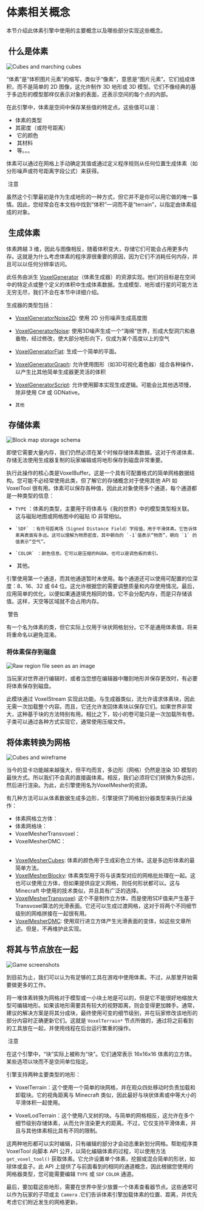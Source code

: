 # 体素相关概念


本节介绍此体素引擎中使用的主要概念以及哪些部分实现这些概念。

##  什么是体素

![Cubes and marching cubes](https://voxel-tools.readthedocs.io/en/latest/images/cubes_and_marching_cubes.webp)


“体素”是“体积图片元素”的缩写，类似于“像素”，意思是“图片元素”。它们组成体积，而不是简单的 2D 图像，这允许制作 3D 地形或 3D 模型。它们不像经典的基于多边形的模型那样仅表示对象的表面，还表示空间的每个点的内部。


在此引擎中，体素是空间中保存某些值的特定点。这些值可以是：

-     
    体素的类型
-     
    其密度（或符号距离）
-    它的颜色
-    其材料
-    等。。。


体素可以通过在网格上手动确定其值或通过定义程序规则从任何位置生成体素（如分形噪声或符号距离字段公式）来获得。

 注意


虽然这个引擎最初是作为生成地形的一种方式，但它并不是你可以用它做的唯一事情。因此，您经常会在本文档中找到“体积”一词而不是“terrain”，以指定由体素组成的对象。

##  生成体素


体素跨越 3 维，因此与图像相反，随着体积变大，存储它们可能会占用更多内存。这就是为什么考虑体素的程序源很重要的原因，因为它们不消耗任何内存，并且可以以任何分辨率访问。


此任务由派生 [VoxelGenerator](https://voxel-tools.readthedocs.io/en/latest/api/VoxelGenerator/)（体素生成器）的资源实现。他们的目标是在空间中的特定点或整个定义的体积中生成体素数据。生成模型、地形或行星的可能方法无穷无尽，我们不会在本节中详细介绍。

生成器的类型包括：

- [VoxelGeneratorNoise2D](https://voxel-tools.readthedocs.io/en/latest/api/VoxelGeneratorNoise2D/): 使用 2D 分形噪声生成高度图
- [VoxelGeneratorNoise](https://voxel-tools.readthedocs.io/en/latest/api/VoxelGeneratorNoise/): 使用3D噪声生成一个“海绵”世界，形成大型洞穴和悬垂物，经过修改，使大部分地形向下，仅成为某个高度以上的空气
- [VoxelGeneratorFlat](https://voxel-tools.readthedocs.io/en/latest/api/VoxelGeneratorFlat/): 生成一个简单的平面。
- [VoxelGeneratorGraph](https://voxel-tools.readthedocs.io/en/latest/api/VoxelGeneratorGraph/): 允许使用图形（如3D可视化着色器）组合各种操作，以产生比其他简单生成器更灵活的体积
- [VoxelGeneratorScript](https://voxel-tools.readthedocs.io/en/latest/api/VoxelGeneratorScript/): 允许使用脚本实现生成逻辑。可能会比其他选项慢，除非使用 C# 或 GDNative。

-     其他

##  存储体素

![Block map storage schema](https://voxel-tools.readthedocs.io/en/latest/images/block_map_storage.webp)


即使它需要大量内存，我们仍然必须在某个时候存储体素数据。这对于传递体素、存储无法使用生成器复制的玩家编辑或将地形保存到磁盘非常重要。


执行此操作的核心类是VoxelBuffer。这是一个具有可配置格式的简单网格数据结构。您可能不必经常使用此类，但了解它的存储概念对于使用其他 API 如 VoxelTool 很有用。体素可以保存各种值，因此此对象使用多个通道，每个通道都是一种类型的信息：

-     
    `TYPE` ：体素的类型，主要用于将体素与《我的世界》中的模型类型相关联。这与磁贴地图或网格图中的磁贴 ID 非常相似。
-     `SDF` ：有符号距离场（Signed Distance Field）字段值，用于平滑体素。它告诉体素离表面有多远。这可以理解为物质密度，其中朝向的 `-1`值表示“物质”，朝向 `1` 的值表示“空气”。
-     `COLOR` ：颜色信息。它可以是压缩的RGBA，也可以是调色板的索引。
-    其他。


引擎使用第一个通道，而其他通道暂时未使用。每个通道还可以使用可配置的位深度：8、16、32 或 64 位。这允许根据您的需要调整质量和内存使用情况。最后，应用简单的优化，以便如果通道填充相同的值，它不会分配内存，而是只存储该值。这样，天空等区域就不会占用内存。

 警告


有一个名为体素的类，但它实际上仅用于块状网格划分。它不是通用体素值，将来将重命名以避免混淆。

### 将体素保存到磁盘

![Raw region file seen as an image](https://voxel-tools.readthedocs.io/en/latest/images/region_file_seen_as_image.png)


当玩家对世界进行编辑时，或者当您想在编辑器中雕刻地形并保存更改时，有必要将体素保存到磁盘。


此模块通过 VoxelStream 实现此功能。与生成器类似，流允许请求体素块，因此无需一次加载整个内容。而且，它还允许发回体素块以保存它们。如果世界非常大，这种基于块的方法特别有用。相比之下，较小的卷可能只是一次加载所有卷。子类可以通过各种方式实现它，通常使用压缩文件。

## 将体素转换为网格

![Cubes and wireframe](https://voxel-tools.readthedocs.io/en/latest/images/cubes_and_wireframe.webp)


当今的显卡功能越来越强大，但平均而言，多边形（网格）仍然是渲染 3D 模型的最快方式。所以我们不会真的直接画体素。相反，我们必须将它们转换为多边形，然后进行渲染。为此，此引擎使用名为VoxelMesher的资源。


有几种方法可以从体素数据生成多边形，引擎提供了网格划分器类型来执行此操作：

-     
    体素网格立方体：
-     
    体素网格块：
-     
    VoxelMesherTransvoxel：
-     
    VoxelMesherDMC：

##   

- [VoxelMesherCubes](https://voxel-tools.readthedocs.io/en/latest/api/VoxelMesherCubes/): 体素的颜色用于生成彩色立方体。这是多边形体素的最简单方法。
- [VoxelMesherBlocky](https://voxel-tools.readthedocs.io/en/latest/api/VoxelMesherBlocky/): 体素类型用于将与该类型对应的网格批处理在一起。这也可以使用立方体，但如果提供自定义网格，则任何形状都可以。这与 Minecraft 中使用的技术类似，并且具有广泛的选择。
- [VoxelMesherTransvoxel](https://voxel-tools.readthedocs.io/en/latest/api/VoxelMesherTransvoxel/): 这个不是制作立方体，而是使用SDF值来产生基于Transvoxel算法的光滑表面。它还可以生成过渡网格，这对于将两个不同细节级别的网格拼接在一起很有用。
- [VoxelMesherDMC](https://voxel-tools.readthedocs.io/en/latest/api/VoxelMesherDMC/): 使用双行进立方体产生光滑表面的变体，如这些文章所述。但是，不再维护此实现。

## 将其与节点放在一起

![Game screenshots](https://voxel-tools.readthedocs.io/en/latest/images/game_examples.webp)


到目前为止，我们可以认为有足够的工具在游戏中使用体素。不过，从那里开始需要做更多的工作。


将一堆体素转换为网格对于模型或一小块土地是可以的，但是它不能很好地缩放大型可编辑地形。如果该地形需要具有较大的视野距离，则会变得更加棘手。通常，建议的解决方案是将其分成块，最终使用可变的细节级别，并在玩家修改该地形的部分内容时正确更新它们。这就是 `VoxelTerrain*` 节点所做的，通过将之前看到的工具放在一起，并使用线程在后台运行繁重的操作。

 注意


在这个引擎中，“块”实际上被称为“块”。它们通常表示 16x16x16 体素的立方体。某些选项以块而不是空间单位指定。


引擎支持两种主要类型的地形：

-     
    VoxelTerrain：这个使用一个简单的块网格，并在观众四处移动时负责加载和卸载块。它的视角距离与 Minecraft 类似，因此最好与块状体素或中等大小的平滑体积一起使用。
    
-     
    VoxelLodTerrain：这个使用八叉树的块。与简单的网格相反，这允许在多个细节级别存储体素，从而允许渲染更大的距离。不过，它仅支持平滑体素，并且与其他体素相比具有不同的限制。
    


这两种地形都可以实时编辑，只有编辑的部分才会动态重新划分网格。帮助程序类 VoxelTool 向脚本 API 公开，以简化编辑体素的过程，可以使用方法 `get_voxel_tool()` 获取体素。它允许设置单个体素，挖掘或混合简单的形状，如球体或盒子。此 API 上提供了与前面看到的相同的通道概念，因此根据您使用的网格器类型，您可能需要编辑 `TYPE` 或 `SDF` `COLOR` 通道。


最后，要加载这些地形，需要在世界中至少放置一个体素查看器节点。这些通常可以作为玩家的子项或主 `Camera` .它们告诉体素引擎加载体素的位置、距离，并优先考虑它们附近发生的网格更新。
